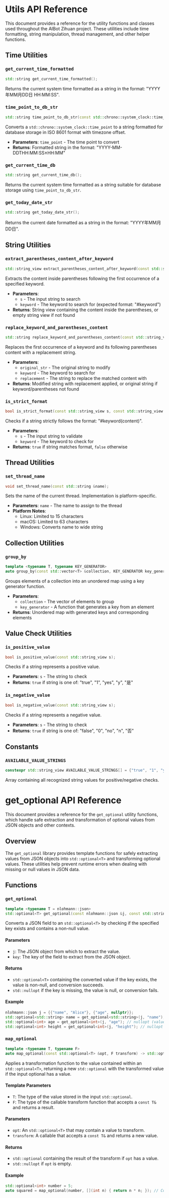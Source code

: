 # Utils API Reference

This document provides a reference for the utility functions and classes used throughout the AIBot Zihuan project. These utilities include time formatting, string manipulation, thread management, and other helper functions.

## Time Utilities

### `get_current_time_formatted`

```cpp
std::string get_current_time_formatted();
```

Returns the current system time formatted as a string in the format: "YYYY年MM月DD日 HH:MM:SS".

### `time_point_to_db_str`

```cpp
std::string time_point_to_db_str(const std::chrono::system_clock::time_point &time_point);
```

Converts a `std::chrono::system_clock::time_point` to a string formatted for database storage in ISO 8601 format with timezone offset.

- **Parameters**: `time_point` - The time point to convert
- **Returns**: Formatted string in the format: "YYYY-MM-DDTHH:MM:SS±HH:MM"

### `get_current_time_db`

```cpp
std::string get_current_time_db();
```

Returns the current system time formatted as a string suitable for database storage using `time_point_to_db_str`.

### `get_today_date_str`

```cpp
std::string get_today_date_str();
```

Returns the current date formatted as a string in the format: "YYYY年MM月DD日".

## String Utilities

### `extract_parentheses_content_after_keyword`

```cpp
std::string_view extract_parentheses_content_after_keyword(const std::string_view s, const std::string_view keyword);
```

Extracts the content inside parentheses following the first occurrence of a specified keyword.

- **Parameters**:
  - `s` - The input string to search
  - `keyword` - The keyword to search for (expected format: "#keyword")
- **Returns**: String view containing the content inside the parentheses, or empty string view if not found

### `replace_keyword_and_parentheses_content`

```cpp
std::string replace_keyword_and_parentheses_content(const std::string_view original_str, const std::string_view keyword, const std::string_view replacement);
```

Replaces the first occurrence of a keyword and its following parentheses content with a replacement string.

- **Parameters**:
  - `original_str` - The original string to modify
  - `keyword` - The keyword to search for
  - `replacement` - The string to replace the matched content with
- **Returns**: Modified string with replacement applied, or original string if keyword/parentheses not found

### `is_strict_format`

```cpp
bool is_strict_format(const std::string_view s, const std::string_view keyword);
```

Checks if a string strictly follows the format: "#keyword(content)".

- **Parameters**:
  - `s` - The input string to validate
  - `keyword` - The keyword to check for
- **Returns**: `true` if string matches format, `false` otherwise

## Thread Utilities

### `set_thread_name`

```cpp
void set_thread_name(const std::string &name);
```

Sets the name of the current thread. Implementation is platform-specific.

- **Parameters**: `name` - The name to assign to the thread
- **Platform Notes**:
  - Linux: Limited to 15 characters
  - macOS: Limited to 63 characters
  - Windows: Converts name to wide string

## Collection Utilities

### `group_by`

```cpp
template <typename T, typename KEY_GENERATOR>
auto group_by(const std::vector<T> &collection, KEY_GENERATOR key_generator) -> std::unordered_map<decltype(key_generator(std::declval<T>())), T>;
```

Groups elements of a collection into an unordered map using a key generator function.

- **Parameters**:
  - `collection` - The vector of elements to group
  - `key_generator` - A function that generates a key from an element
- **Returns**: Unordered map with generated keys and corresponding elements

## Value Check Utilities

### `is_positive_value`

```cpp
bool is_positive_value(const std::string_view s);
```

Checks if a string represents a positive value.

- **Parameters**: `s` - The string to check
- **Returns**: `true` if string is one of: "true", "1", "yes", "y", "是"

### `is_negative_value`

```cpp
bool is_negative_value(const std::string_view s);
```

Checks if a string represents a negative value.

- **Parameters**: `s` - The string to check
- **Returns**: `true` if string is one of: "false", "0", "no", "n", "否"

## Constants

### `AVAILABLE_VALUE_STRINGS`

```cpp
constexpr std::string_view AVAILABLE_VALUE_STRINGS[] = {"true", "1", "yes", "y", "是", "否"};
```

Array containing all recognized string values for positive/negative checks.



# get_optional API Reference

This document provides a reference for the `get_optional` utility functions, which handle safe extraction and transformation of optional values from JSON objects and other contexts.

## Overview

The `get_optional` library provides template functions for safely extracting values from JSON objects into `std::optional<T>` and transforming optional values. These utilities help prevent runtime errors when dealing with missing or null values in JSON data.

## Functions

### `get_optional`

```cpp
template <typename T = nlohmann::json>
std::optional<T> get_optional(const nlohmann::json &j, const std::string_view key);
```

Converts a JSON field to an `std::optional<T>` by checking if the specified key exists and contains a non-null value.

#### Parameters
- `j`: The JSON object from which to extract the value.
- `key`: The key of the field to extract from the JSON object.

#### Returns
- `std::optional<T>` containing the converted value if the key exists, the value is non-null, and conversion succeeds.
- `std::nullopt` if the key is missing, the value is null, or conversion fails.

#### Example
```cpp
nlohmann::json j = {{"name", "Alice"}, {"age", nullptr}};
std::optional<std::string> name = get_optional<std::string>(j, "name"); // Contains "Alice"
std::optional<int> age = get_optional<int>(j, "age"); // nullopt (value is null)
std::optional<int> height = get_optional<int>(j, "height"); // nullopt (key missing)
```

### `map_optional`

```cpp
template <typename T, typename F>
auto map_optional(const std::optional<T> &opt, F transform) -> std::optional<decltype(transform(*opt))>;
```

Applies a transformation function to the value contained within an `std::optional<T>`, returning a new `std::optional` with the transformed value if the input optional has a value.

#### Template Parameters
- `T`: The type of the value stored in the input `std::optional`.
- `F`: The type of the callable transform function that accepts a `const T&` and returns a result.

#### Parameters
- `opt`: An `std::optional<T>` that may contain a value to transform.
- `transform`: A callable that accepts a `const T&` and returns a new value.

#### Returns
- `std::optional` containing the result of the transform if `opt` has a value.
- `std::nullopt` if `opt` is empty.

#### Example
```cpp
std::optional<int> number = 5;
auto squared = map_optional(number, [](int n) { return n * n; }); // Contains 25
